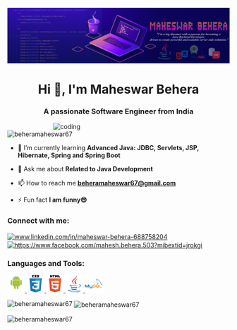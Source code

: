 ![logo](https://github.com/beheramaheswar67/Maheswar-Behera/blob/main/current1.jpg)
<h1 align="center">Hi 👋, I'm Maheswar Behera</h1>
<h3 align="center">A passionate Software Engineer from India</h3>
<img align="right" alt="coding" width="400" src="https://i.pinimg.com/originals/e8/f4/53/e8f453469a3ec97ecd354df465d73913.gif">

<p align="left"> <img src="https://komarev.com/ghpvc/?username=beheramaheswar67&label=Profile%20views&color=0e75b6&style=flat" alt="beheramaheswar67" /> </p>

- 🌱 I’m currently learning **Advanced Java: JDBC, Servlets, JSP, Hibernate, Spring and Spring Boot**

- 💬 Ask me about **Related to Java Development**

- 📫 How to reach me **beheramaheswar67@gmail.com**

- ⚡ Fun fact **I am funny😎**

<h3 align="left">Connect with me:</h3>
<p align="left">
    <a href="https://linkedin.com/in/www.linkedin.com/in/maheswar-behera-688758204" target="blank"><img align="center" src="https://raw.githubusercontent.com/rahuldkjain/github-profile-readme-generator/master/src/images/icons/Social/linked-in-alt.svg" alt="www.linkedin.com/in/maheswar-behera-688758204" height="30" width="40" /></a>
    <a href="https://fb.com/https://www.facebook.com/mahesh.behera.503?mibextid=jrokgi" target="blank"><img align="center" src="https://raw.githubusercontent.com/rahuldkjain/github-profile-readme-generator/master/src/images/icons/Social/facebook.svg" alt="https://www.facebook.com/mahesh.behera.503?mibextid=jrokgi" height="30" width="40" /></a>
</p>

<h3 align="left">Languages and Tools:</h3>
<p align="left"> <a href="https://developer.android.com" target="_blank" rel="noreferrer"> <img src="https://raw.githubusercontent.com/devicons/devicon/master/icons/android/android-original-wordmark.svg" alt="android" width="40" height="40"/> </a> <a href="https://www.w3schools.com/css/" target="_blank" rel="noreferrer"> <img src="https://raw.githubusercontent.com/devicons/devicon/master/icons/css3/css3-original-wordmark.svg" alt="css3" width="40" height="40"/> </a> <a href="https://www.w3.org/html/" target="_blank" rel="noreferrer"> <img src="https://raw.githubusercontent.com/devicons/devicon/master/icons/html5/html5-original-wordmark.svg" alt="html5" width="40" height="40"/> </a> <a href="https://www.java.com" target="_blank" rel="noreferrer"> <img src="https://raw.githubusercontent.com/devicons/devicon/master/icons/java/java-original.svg" alt="java" width="40" height="40"/> </a> <a href="https://www.mysql.com/" target="_blank" rel="noreferrer"> <img src="https://raw.githubusercontent.com/devicons/devicon/master/icons/mysql/mysql-original-wordmark.svg" alt="mysql" width="40" height="40"/> </a> </p>

<p><img align="left" src="https://github-readme-stats.vercel.app/api/top-langs?username=beheramaheswar67&show_icons=true&locale=en&layout=compact" alt="beheramaheswar67" /></p>

<p>&nbsp;<img align="center" src="https://github-readme-stats.vercel.app/api?username=beheramaheswar67&show_icons=true&locale=en" alt="beheramaheswar67" /></p>

<p><img align="center" src="https://github-readme-streak-stats.herokuapp.com/?user=beheramaheswar67&" alt="beheramaheswar67" /></p>
